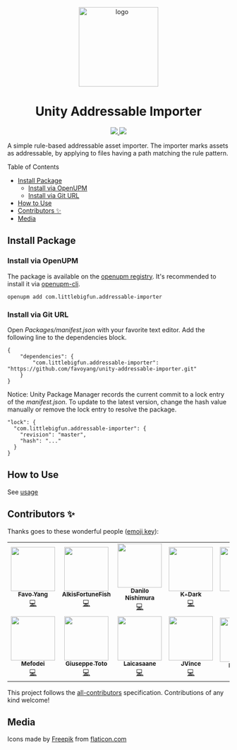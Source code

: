 <p align="center">
  <img width="180" src="https://raw.githubusercontent.com/favoyang/unity-addressable-importer/master/Media~/icon-512.png" alt="logo">
</p>
<h1 align="center">Unity Addressable Importer</h1>
<p align="center">
  <a href="https://openupm.com/packages/com.littlebigfun.addressable-importer/">
    <img src="https://img.shields.io/npm/v/com.littlebigfun.addressable-importer?label=openupm&amp;registry_uri=https://package.openupm.com" />
  </a>
  <a href="#contributors">
    <img src="https://img.shields.io/badge/all_contributors-4-orange.svg?style=flat-square"/>
  </a>
</p>

A simple rule-based addressable asset importer. The importer marks assets as addressable, by applying to files having a path matching the rule pattern.

Table of Contents

- [Install Package](#install-package)
  - [Install via OpenUPM](#install-via-openupm)
  - [Install via Git URL](#install-via-git-url)
- [How to Use](#how-to-use)
- [Contributors ✨](#contributors-)
- [Media](#media)

## Install Package

### Install via OpenUPM

The package is available on the [openupm registry](https://openupm.com). It's recommended to install it via [openupm-cli](https://github.com/openupm/openupm-cli).

```
openupm add com.littlebigfun.addressable-importer
```

### Install via Git URL

Open *Packages/manifest.json* with your favorite text editor. Add the following line to the dependencies block.

    {
        "dependencies": {
            "com.littlebigfun.addressable-importer": "https://github.com/favoyang/unity-addressable-importer.git"
        }
    }

Notice: Unity Package Manager records the current commit to a lock entry of the *manifest.json*. To update to the latest version, change the hash value manually or remove the lock entry to resolve the package.

    "lock": {
      "com.littlebigfun.addressable-importer": {
        "revision": "master",
        "hash": "..."
      }
    }

## How to Use

See [usage](./Documentation~/AddressableImporter.md)

## Contributors ✨

Thanks goes to these wonderful people ([emoji key](https://allcontributors.org/docs/en/emoji-key)):

<!-- ALL-CONTRIBUTORS-LIST:START - Do not remove or modify this section -->
<!-- prettier-ignore-start -->
<!-- markdownlint-disable -->
<table>
  <tr>
    <td align="center"><a href="http://littlebigfun.com"><img src="https://avatars2.githubusercontent.com/u/125390?v=4?s=100" width="100px;" alt=""/><br /><sub><b>Favo Yang</b></sub></a><br /><a href="https://github.com/favoyang/unity-addressable-importer/commits?author=favoyang" title="Code">💻</a></td>
    <td align="center"><a href="https://github.com/AlkisFortuneFish"><img src="https://avatars2.githubusercontent.com/u/43749706?v=4?s=100" width="100px;" alt=""/><br /><sub><b>AlkisFortuneFish</b></sub></a><br /><a href="https://github.com/favoyang/unity-addressable-importer/commits?author=AlkisFortuneFish" title="Code">💻</a></td>
    <td align="center"><a href="http://www.insanegames.com.br"><img src="https://avatars0.githubusercontent.com/u/2972924?v=4?s=100" width="100px;" alt=""/><br /><sub><b>Danilo Nishimura</b></sub></a><br /><a href="https://github.com/favoyang/unity-addressable-importer/commits?author=danilonishi" title="Code">💻</a></td>
    <td align="center"><a href="https://github.com/K-Dark"><img src="https://avatars2.githubusercontent.com/u/44504098?v=4?s=100" width="100px;" alt=""/><br /><sub><b>K-Dark</b></sub></a><br /><a href="https://github.com/favoyang/unity-addressable-importer/commits?author=K-Dark" title="Code">💻</a></td>
    <td align="center"><a href="http://www.cnblogs.com/tudas"><img src="https://avatars0.githubusercontent.com/u/1911170?v=4?s=100" width="100px;" alt=""/><br /><sub><b>caochao</b></sub></a><br /><a href="https://github.com/favoyang/unity-addressable-importer/commits?author=caochao" title="Code">💻</a></td>
    <td align="center"><a href="https://light11.hatenadiary.com/"><img src="https://avatars0.githubusercontent.com/u/47441314?v=4?s=100" width="100px;" alt=""/><br /><sub><b>Haruki Yano</b></sub></a><br /><a href="https://github.com/favoyang/unity-addressable-importer/commits?author=Haruma-K" title="Code">💻</a></td>
    <td align="center"><a href="http://www.fireboltgames.com"><img src="https://avatars3.githubusercontent.com/u/123872?v=4?s=100" width="100px;" alt=""/><br /><sub><b>Edwin Lyons</b></sub></a><br /><a href="https://github.com/favoyang/unity-addressable-importer/commits?author=eAi" title="Code">💻</a></td>
  </tr>
  <tr>
    <td align="center"><a href="http://greenbuttongames.com"><img src="https://avatars1.githubusercontent.com/u/7457166?v=4?s=100" width="100px;" alt=""/><br /><sub><b>Mefodei</b></sub></a><br /><a href="https://github.com/favoyang/unity-addressable-importer/commits?author=Mefodei" title="Code">💻</a></td>
    <td align="center"><a href="http://giuseppetoto.it"><img src="https://avatars.githubusercontent.com/u/6715157?v=4?s=100" width="100px;" alt=""/><br /><sub><b>Giuseppe Toto</b></sub></a><br /><a href="https://github.com/favoyang/unity-addressable-importer/commits?author=gtoto007" title="Code">💻</a></td>
    <td align="center"><a href="https://laicasaane.xyz"><img src="https://avatars.githubusercontent.com/u/1594982?v=4?s=100" width="100px;" alt=""/><br /><sub><b>Laicasaane</b></sub></a><br /><a href="https://github.com/favoyang/unity-addressable-importer/commits?author=laicasaane" title="Code">💻</a></td>
    <td align="center"><a href="https://github.com/JVinceW"><img src="https://avatars.githubusercontent.com/u/11038182?v=4?s=100" width="100px;" alt=""/><br /><sub><b>JVince</b></sub></a><br /><a href="https://github.com/favoyang/unity-addressable-importer/commits?author=JVinceW" title="Code">💻</a></td>
    <td align="center"><a href="https://github.com/fantasyz"><img src="https://avatars.githubusercontent.com/u/3223242?v=4?s=100" width="100px;" alt=""/><br /><sub><b>Nick Mok</b></sub></a><br /><a href="https://github.com/favoyang/unity-addressable-importer/issues?q=author%3Afantasyz" title="Bug reports">🐛</a></td>
  </tr>
</table>

<!-- markdownlint-restore -->
<!-- prettier-ignore-end -->

<!-- ALL-CONTRIBUTORS-LIST:END -->

This project follows the [all-contributors](https://github.com/all-contributors/all-contributors) specification. Contributions of any kind welcome!

## Media

Icons made by [Freepik](https://www.flaticon.com/authors/freepik) from [flaticon.com](http://www.flaticon.com)
